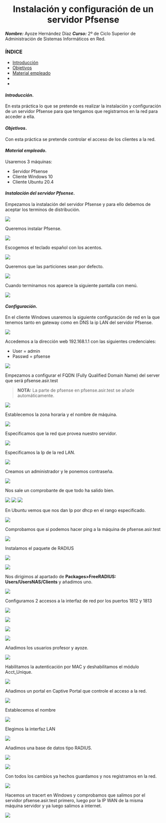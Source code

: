 
<center>

# Instalación y configuración de un servidor Pfsense


</center>

***Nombre:*** Ayoze Hernández Díaz
***Curso:*** 2º de Ciclo Superior de Administración de Sistemas Informáticos en Red.

### ÍNDICE

+ [Introducción](#id1)
+ [Objetivos](#id2)
+ [Material empleado](#id3)
+ [](#id4)
+ [](#id5)


#### ***Introducción***. <a name="id1"></a>

En esta práctica lo que se pretende es realizar la instalación y configuración de un servidor Pfsense para que tengamos que registrarnos en la red para acceder a ella.

#### ***Objetivos***. <a name="id2"></a>

Con esta práctica se pretende controlar el acceso de los clientes a la red.

#### ***Material empleado***. <a name="id3"></a>

Usaremos 3 máquinas:

* Servidor Pfsense
* Cliente Windows 10
* Cliente Ubuntu 20.4

#### ***Instalación del servidor Pfsense***. <a name="id4"></a>

Empezamos la instalación del servidor Pfsense y para ello debemos de aceptar los terminos de distribución.

![](./img/001.png)

Queremos instalar Pfsense.

![](./img/002.png)

Escogemos el teclado español con los acentos.

![](./img/003.png)

Queremos que las particiones sean por defecto.

![](./img/004.png)

Cuando terminamos nos aparece la siguiente pantalla con menú.

![](./img/006.png)

#### ***Configuración***. <a name="id5"></a>

En el cliente Windows usaremos la siguiente configuración de red en la que tenemos tanto en gateway como en DNS la ip LAN del servidor Pfsense.

![](./img/007.png)

Accedemos a la dirección web 192.168.1.1 con las siguientes credenciales:

* User = admin
* Passwd = pfsense

![](./img/008.png)

Empezamos a configurar el FQDN (Fully Qualified Domain Name) del server que será pfsense.asir.test

> **NOTA:** La parte de pfsense en pfsense.asir.test se añade automáticamente.

![](./img/009.png)

Establecemos la zona horaria y el nombre de máquina.

![](./img/010.png)

Especificamos que la red que provea nuestro servidor.

![](./img/011.png)

Especificamos la Ip de la red LAN.

![](./img/012.png)

Creamos un administrador y le ponemos contraseña.

![](./img/013.png)

Nos sale un comprobante de que todo ha salido bien.

![](./img/014.png)
![](./img/015.png)
![](./img/016.png)

En Ubuntu vemos que nos dan Ip por dhcp en el rango especificado.

![](./img/017.png)

Comprobamos que si podemos hacer ping a la máquina de pfsense.asir.test

![](./img/018.png)

Instalamos el paquete de RADIUS

![](./img/019.png)

![](./img/020.png)

Nos dirigimos al apartado de **Packages>FreeRADIUS: Users/UsersNAS/Clients** y añadimos uno.

![](./img/021.png)

Configuramos 2 accesos a la interfaz de red por los puertos 1812 y 1813

![](./img/022.png)

![](./img/023.png)

![](./img/024.png)

![](./img/025.png)

Añadimos los usuarios profesor y ayoze.

![](./img/027.png)

Habilitamos la autenticación por MAC y deshabilitamos el módulo Acct_Unique.

![](./img/028.png)

Añadimos un portal en Captive Portal que controle el acceso a la red.

![](./img/029.png)

Establecemos el nombre

![](./img/030.png)

Elegimos la interfaz LAN

![](./img/031.png)

Añadimos una base de datos tipo RADIUS.

![](./img/032.png)

![](./img/033.png)

Con todos los cambios ya hechos guardamos y nos registramos en la red.

![](./img/034.png)

Hacemos un tracert en Windows y comprobamos que salimos por el servidor pfsense.asir.test primero, luego por la IP WAN de la misma máquina servidor y ya luego salimos a internet.

![](./img/035.png)
